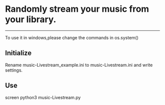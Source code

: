 # Randomly stream your music from your library.

------


To use it in windows,please change the commands in os.system()

## Initialize

Rename music-Livestream_example.ini to music-Livestream.ini and write settings.

## Use

screen python3 music-Livestream.py